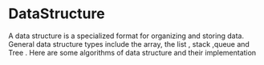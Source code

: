 # DataStructure
A data structure is a specialized format for organizing and storing data. General data structure types include the array, the list , stack ,queue and Tree . Here are some algorithms of data structure and their implementation

